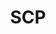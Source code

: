 ---
title: SCP
crosslinks:
- SCPDeclassified
- livven
- DankMemesFromSite19
- 093game
- creepy
- xkcd
- pics
- Simulated
- surrealmemes
- videos
- nosleep
- hmmm
- Vore
- WTF
- migster99
- glitch_art
- whowouldwin
- mildlyinteresting
- WritingPrompts
- funny
---